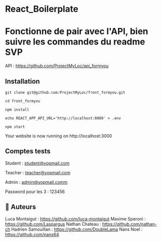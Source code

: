 # React_Boilerplate

# Fonctionne de pair avec l'API, bien suivre les commandes du readme SVP

API : https://github.com/ProjectMyLoc/api_formyou

## Installation

`git clone git@github.com:ProjectMyLoc/front_formyou.git`

`cd front_formyou`

`npm install`

`echo REACT_APP_API_URL='http://localhost:8080' > .env`

`npm start`

Your website is now running on http://localhost:3000

## Comptes tests

Student : student@yopmail.com

Teacher : teacher@yopmail.com

Admin : admin@yopmail.comm

Password pour les 3 : 123456

## 🐰 Auteurs
Luca Montaigut : https://github.com/luca-montaigut
Maxime Speroni : https://github.com/Laspargus
Nathan Chateau : https://github.com/nathan-ch
Hadrien Samouillan : https://github.com/DoubleLama
Nans Noel : https://github.com/nans64
